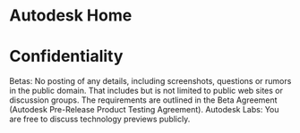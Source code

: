 # Autodesk Home

# Confidentiality


Betas: No posting of any details, including screenshots, questions or rumors in the public domain. That includes but is not limited to public web sites or discussion groups. The requirements are outlined in the Beta Agreement (Autodesk Pre-Release Product Testing Agreement).
Autodesk Labs: You are free to discuss technology previews publicly.





